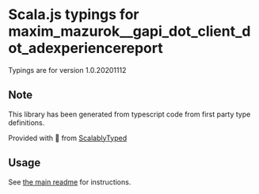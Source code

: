 
# Scala.js typings for maxim_mazurok__gapi_dot_client_dot_adexperiencereport

Typings are for version 1.0.20201112



## Note
This library has been generated from typescript code from first party type definitions.

Provided with :purple_heart: from [ScalablyTyped](https://github.com/oyvindberg/ScalablyTyped)

## Usage
See [the main readme](../../readme.md) for instructions.


